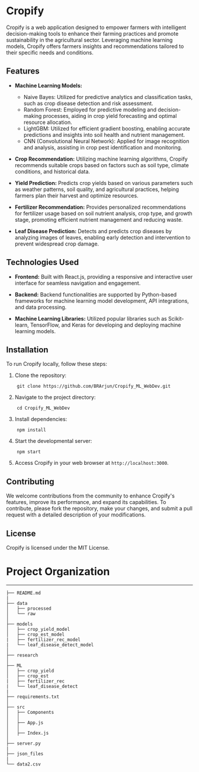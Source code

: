# Cropify

Cropify is a web application designed to empower farmers with intelligent decision-making tools to enhance their farming practices and promote sustainability in the agricultural sector. Leveraging machine learning models, Cropify offers farmers insights and recommendations tailored to their specific needs and conditions.

## Features

- **Machine Learning Models:**
  - Naive Bayes: Utilized for predictive analytics and classification tasks, such as crop disease detection and risk assessment.
  - Random Forest: Employed for predictive modeling and decision-making processes, aiding in crop yield forecasting and optimal resource allocation.
  - LightGBM: Utilized for efficient gradient boosting, enabling accurate predictions and insights into soil health and nutrient management.
  - CNN (Convolutional Neural Network): Applied for image recognition and analysis, assisting in crop pest identification and monitoring.

- **Crop Recommendation:** Utilizing machine learning algorithms, Cropify recommends suitable crops based on factors such as soil type, climate conditions, and historical data.

- **Yield Prediction:** Predicts crop yields based on various parameters such as weather patterns, soil quality, and agricultural practices, helping farmers plan their harvest and optimize resources.

- **Fertilizer Recommendation:** Provides personalized recommendations for fertilizer usage based on soil nutrient analysis, crop type, and growth stage, promoting efficient nutrient management and reducing waste.

- **Leaf Disease Prediction:** Detects and predicts crop diseases by analyzing images of leaves, enabling early detection and intervention to prevent widespread crop damage.

## Technologies Used

- **Frontend:** Built with React.js, providing a responsive and interactive user interface for seamless navigation and engagement.

- **Backend:** Backend functionalities are supported by Python-based frameworks for machine learning model development, API integrations, and data processing.

- **Machine Learning Libraries:** Utilized popular libraries such as Scikit-learn, TensorFlow, and Keras for developing and deploying machine learning models.

## Installation

To run Cropify locally, follow these steps:

1. Clone the repository:

```
    git clone https://github.com/BRArjun/Cropify_ML_WebDev.git
```

2. Navigate to the project directory:

```
    cd Cropify_ML_WebDev
```

3. Install dependencies:

```
    npm install
```

4. Start the developmental server:

```
    npm start
```

5. Access Cropify in your web browser at `http://localhost:3000`.

## Contributing

We welcome contributions from the community to enhance Cropify's features, improve its performance, and expand its capabilities. To contribute, please fork the repository, make your changes, and submit a pull request with a detailed description of your modifications.

## License

Cropify is licensed under the MIT License.


# Project Organization
------------

    ├── README.md        
    |          
    ├── data
    │   ├── processed      
    │   └── raw            
    │
    ├── models   
    │   ├── crop_yield_model      
    │   ├── crop_est_model
    |   ├── fertilizer_rec_model
    |   └── leaf_disease_detect_model
    │
    ├── research          
    │
    ├── ML           
    │   ├── crop_yield        
    │   ├── crop_est
    |   ├── fertilizer_rec
    |   └── leaf_disease_detect
    |
    ├── requirements.txt   
    │
    ├── src                
    │   ├── Components                
    │   │
    │   ├── App.js           
    │   │    
    │   ├── Index.js       
    │
    ├── server.py
    |
    ├── json_files
    |
    └── data2.csv
